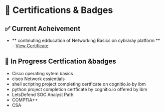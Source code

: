 # 📜 Certifications & Badges 

## ✅ Current Acheivement 
- ** continuting edducation of Networking Basics on cybraray platform ** – [View Certificate](https://github.com/NIMRAA3/Certifications/blob/main/cybrary-cert-network-fundamentals-v2.pdf)

## 🔄 In Progress Certfication &badges 
- Cisco operating sytem basics
- cisco Network essientials
- shell scripting project completing certficate on cognitio.io by ibm  
- python project completion certficate by cognitio.io offered  by ibm
- LetsDefend SOC Analyst Path
- COMPTiA++
- CSA 

